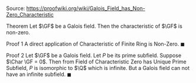 # 

Source: https://proofwiki.org/wiki/Galois_Field_has_Non-Zero_Characteristic

Theorem
Let $\GF$ be a Galois field.
Then the characteristic of $\GF$ is non-zero.


Proof 1
A direct application of Characteristic of Finite Ring is Non-Zero.
$\blacksquare$


Proof 2
Let $\GF$ be a Galois field.
Let $P$ be its prime subfield.
Suppose $\Char \GF = 0$.
Then from Field of Characteristic Zero has Unique Prime Subfield, $P$ is isomorphic to $\Q$ which is infinite.
But a Galois field can not have an infinite subfield.
$\blacksquare$





